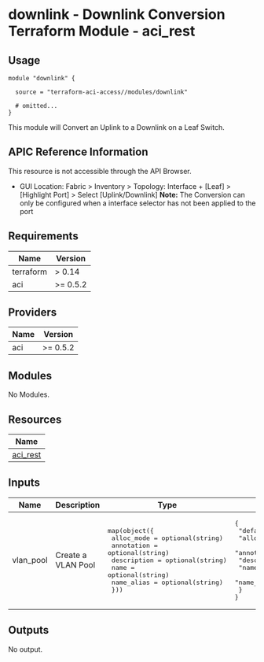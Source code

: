 # downlink - Downlink Conversion Terraform Module - aci_rest

## Usage

```hcl
module "downlink" {

  source = "terraform-aci-access//modules/downlink"

  # omitted...
}
```

This module will Convert an Uplink to a Downlink on a Leaf Switch.

## APIC Reference Information

This resource is not accessible through the API Browser.

* GUI Location: Fabric > Inventory > Topology: Interface + [Leaf] > [Highlight Port] > Select [Uplink/Downlink]
**Note:** The Conversion can only be configured when a interface selector has not been applied to the port

<!-- BEGINNING OF PRE-COMMIT-TERRAFORM DOCS HOOK -->
## Requirements

| Name | Version |
|------|---------|
| terraform | > 0.14 |
| aci | >= 0.5.2 |

## Providers

| Name | Version |
|------|---------|
| aci | >= 0.5.2 |

## Modules

No Modules.

## Resources

| Name |
|------|
| [aci_rest](https://registry.terraform.io/providers/ciscodevnet/aci/0.5.2/docs/resources/rest) |

## Inputs

| Name | Description | Type | Default | Required |
|------|-------------|------|---------|:--------:|
| vlan\_pool | Create a VLAN Pool | <pre>map(object({<br>    alloc_mode  = optional(string)<br>    annotation  = optional(string)<br>    description = optional(string)<br>    name        = optional(string)<br>    name_alias  = optional(string)<br>  }))</pre> | <pre>{<br>  "default": {<br>    "alloc_mode": "static",<br>    "annotation": "",<br>    "description": "",<br>    "name": "msite",<br>    "name_alias": ""<br>  }<br>}</pre> | no |

## Outputs

No output.
<!-- END OF PRE-COMMIT-TERRAFORM DOCS HOOK -->
